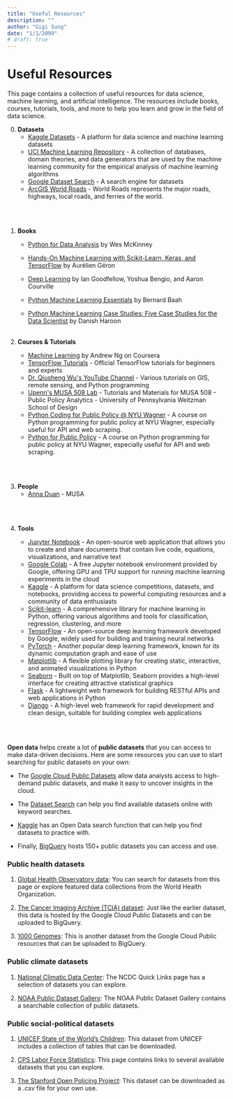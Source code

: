 ```yaml
---
title: "Useful Resources"
description: ""
author: "Gigi Sung"
date: "1/1/2099"
# draft: true
---
```



# Useful Resources
This page contains a collection of useful resources for data science, machine learning, and artificial intelligence. The resources include books, courses, tutorials, tools, and more to help you learn and grow in the field of data science.

0. **Datasets**
    - [Kaggle Datasets](https://www.kaggle.com/datasets) - A platform for data science and machine learning datasets
    - [UCI Machine Learning Repository](https://archive.ics.uci.edu/ml/index.php) - A collection of databases, domain theories, and data generators that are used by the machine learning community for the empirical analysis of machine learning algorithms
    - [Google Dataset Search](https://datasetsearch.research.google.com/) - A search engine for datasets
    - [ArcGIS World Roads](https://who.maps.arcgis.com/home/item.html?id=83535020ce154bd5a498957c159e3a99) - World Roads represents the major roads, highways, local roads, and ferries of the world.

</br></br>

1. **Books**
    - [Python for Data Analysis](https://www.oreilly.com/library/view/python-for-data/9781491957653/) by Wes McKinney
    - [Hands-On Machine Learning with Scikit-Learn, Keras, and TensorFlow](https://www.oreilly.com/library/view/hands-on-machine-learning/9781492032632/) by Aurélien Géron
    - [Deep Learning](https://www.deeplearningbook.org/) by Ian Goodfellow, Yoshua Bengio, and Aaron Courville

    - [Python Machine Learning Essentials]() by Bernard Baah
    - [Python Machine Learning Case Studies: Five Case Studies for the Data Scientist]() by Danish Haroon
</br></br>

2. **Courses & Tutorials**
    - [Machine Learning](https://www.coursera.org/learn/machine-learning) by Andrew Ng on Coursera
    - [TensorFlow Tutorials](https://www.tensorflow.org/tutorials) - Official TensorFlow tutorials for beginners and experts
    - [Dr. Qiusheng Wu's YouTube Channel](https://www.youtube.com/c/QiushengWu) - Various tutorials on GIS, remote sensing, and Python programming
    - [Upenn's MUSA 508 Lab](https://github.com/mafichman/MUSA_508_Lab) - Tutorials and Materials for MUSA 508 - Public Policy Analytics - University of Pennsylvania Weitzman School of Design
    - [Python Coding for Public Policy @ NYU Wagner](https://python-public-policy.afeld.me/en/nyu/lecture_5.html) - A course on Python programming for public policy at NYU Wagner, especially useful for API and web scraping.
    - [Python for Public Policy](https://github.com/afeld/python-public-policy) - A course on Python programming for public policy at NYU Wagner, especially useful for API and web scraping.

</br></br>

3. **People**
    - [Anna Duan](https://github.com/annaduan09) - MUSA 

</br></br>


4. **Tools**

    - [Jupyter Notebook](https://jupyter.org/) - An open-source web application that allows you to create and share documents that contain live code, equations, visualizations, and narrative text
    - [Google Colab](https://colab.research.google.com/) - A free Jupyter notebook environment provided by Google, offering GPU and TPU support for running machine learning experiments in the cloud
    - [Kaggle](https://www.kaggle.com/) - A platform for data science competitions, datasets, and notebooks, providing access to powerful computing resources and a community of data enthusiasts
    - [Scikit-learn](https://scikit-learn.org/stable/) - A comprehensive library for machine learning in Python, offering various algorithms and tools for classification, regression, clustering, and more
    - [TensorFlow](https://www.tensorflow.org/) - An open-source deep learning framework developed by Google, widely used for building and training neural networks
    - [PyTorch](https://pytorch.org/) - Another popular deep learning framework, known for its dynamic computation graph and ease of use
    - [Matplotlib](https://matplotlib.org/) - A flexible plotting library for creating static, interactive, and animated visualizations in Python
    - [Seaborn](https://seaborn.pydata.org/) - Built on top of Matplotlib, Seaborn provides a high-level interface for creating attractive statistical graphics
    - [Flask](https://flask.palletsprojects.com/en/2.0.x/) - A lightweight web framework for building RESTful APIs and web applications in Python
    - [Django](https://www.djangoproject.com/) - A high-level web framework for rapid development and clean design, suitable for building complex web applications

</br></br>







**Open data** helps create a lot of **public datasets** that you can access to make data-driven decisions. Here are some resources you can use to start searching for public datasets on your own:

-   The [<u><span>Google Cloud Public Datasets</span></u>](https://cloud.google.com/public-datasets "This link takes you to the Google Cloud Public Datasets site.") allow data analysts access to high-demand public datasets, and make it easy to uncover insights in the cloud. 
    
-   The [<u><span>Dataset Search</span></u>](https://datasetsearch.research.google.com/ "This link takes you to Google's dataset search engine.") can help you find available datasets online with keyword searches. 
    
-   [<u><span>Kaggle</span></u>](https://www.kaggle.com/datasets?utm_medium=paid&utm_source=google.com+search&utm_campaign=datasets&gclid=CjwKCAiAt9z-BRBCEiwA_bWv-L6PpACh6RzmrJjQjmNGCCE7kky1FCtc6Jf1qld-4NwDMYL0WsUyxBoCdwAQAvD_BwE "This link takes you to the Kaggle Datasets page where you can explore, analyze, and share data.") has an Open Data search function that can help you find datasets to practice with.
    
-   Finally, [<u><span>BigQuery</span></u>](https://cloud.google.com/bigquery/public-data "This link takes you to the BigQuery public datasets documentation.") hosts 150+ public datasets you can access and use. 
    

### **Public health datasets**

1.  [<u><span>Global Health Observatory data</span></u>](https://www.who.int/data/collections "This link takes you to the World Health Organization's data collections site."): You can search for datasets from this page or explore featured data collections from the World Health Organization.  
    
2.  [<u><span>The Cancer Imaging Archive (TCIA) dataset</span></u>](https://cloud.google.com/healthcare/docs/resources/public-datasets/tcia "This link takes you to the Google Cloud Cancer Imaging Archive (TCIA) overview page."): Just like the earlier dataset, this data is hosted by the Google Cloud Public Datasets and can be uploaded to BigQuery.
    
3.  [<u><span>1000 Genomes</span></u>](https://cloud.google.com/life-sciences/docs/resources/public-datasets/1000-genomes "This link takes you to the Google Cloud Life Sciences 1000 Genomes project page."): This is another dataset from the Google Cloud Public resources that can be uploaded to BigQuery. 
    

### **Public climate datasets**

1.  [<u><span>National Climatic Data Center</span></u>](https://www.ncei.noaa.gov/products "Natonal Climate Data Center Link"): The NCDC Quick Links page has a selection of datasets you can explore. 
    
2.  [<u><span>NOAA Public Dataset Gallery</span></u>](https://www.climate.gov/maps-data/datasets "This link takes you to a NOAA dataset gallery from climate.gov."): The NOAA Public Dataset Gallery contains a searchable collection of public datasets.
    

### **Public social-political datasets**

1.  [<u><span>UNICEF State of the World’s Children</span></u>](https://data.unicef.org/resources/dataset/sowc-2019-statistical-tables/ "This link takes you to statistical tables for children's health published by Unicef."): This dataset from UNICEF includes a collection of tables that can be downloaded.
    
2.  [<u><span>CPS Labor Force Statistics</span></u>](https://www.bls.gov/cps/tables.htm "This link takes you to the U.S. Bureau of Labor Statistics page."): This page contains links to several available datasets that you can explore.
    
3.  [<u><span>The Stanford Open Policing Project</span></u>](https://openpolicing.stanford.edu/ "This link takes you to the Stanford open policing project page and datasets."): This dataset can be downloaded as a .csv file for your own use.